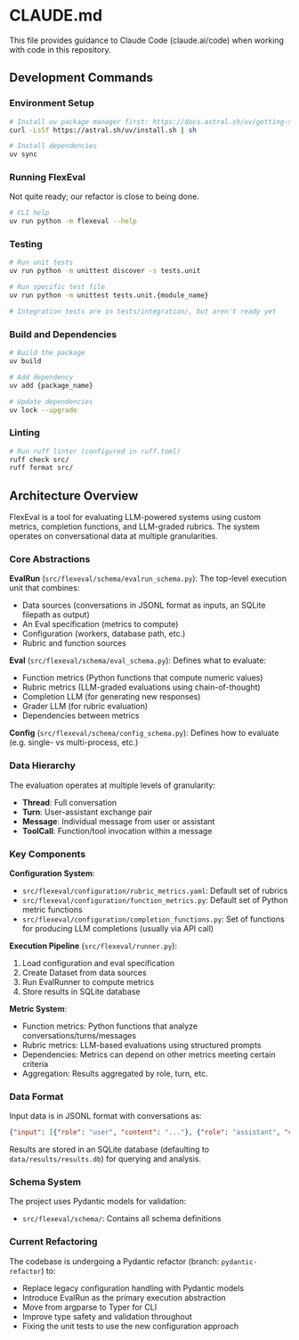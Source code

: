 # CLAUDE.md

This file provides guidance to Claude Code (claude.ai/code) when working with code in this repository.

## Development Commands

### Environment Setup
```bash
# Install uv package manager first: https://docs.astral.sh/uv/getting-started/installation/
curl -LsSf https://astral.sh/uv/install.sh | sh

# Install dependencies
uv sync
```

### Running FlexEval

Not quite ready; our refactor is close to being done.

```bash
# CLI help
uv run python -m flexeval --help
```

### Testing
```bash
# Run unit tests
uv run python -m unittest discover -s tests.unit

# Run specific test file
uv run python -m unittest tests.unit.{module_name}

# Integration tests are in tests/integration/, but aren't ready yet
```

### Build and Dependencies
```bash
# Build the package
uv build

# Add dependency
uv add {package_name}

# Update dependencies
uv lock --upgrade
```

### Linting
```bash
# Run ruff linter (configured in ruff.toml)
ruff check src/
ruff format src/
```

## Architecture Overview

FlexEval is a tool for evaluating LLM-powered systems using custom metrics, completion functions, and LLM-graded rubrics. The system operates on conversational data at multiple granularities.

### Core Abstractions

**EvalRun** (`src/flexeval/schema/evalrun_schema.py`): The top-level execution unit that combines:
- Data sources (conversations in JSONL format as inputs, an SQLite filepath as output)
- An Eval specification (metrics to compute)
- Configuration (workers, database path, etc.)
- Rubric and function sources

**Eval** (`src/flexeval/schema/eval_schema.py`): Defines what to evaluate:
- Function metrics (Python functions that compute numeric values)
- Rubric metrics (LLM-graded evaluations using chain-of-thought)
- Completion LLM (for generating new responses)
- Grader LLM (for rubric evaluation)
- Dependencies between metrics

**Config** (`src/flexeval/schema/config_schema.py`): Defines how to evaluate (e.g. single- vs multi-process, etc.)

### Data Hierarchy
The evaluation operates at multiple levels of granularity:
- **Thread**: Full conversation
- **Turn**: User-assistant exchange pair  
- **Message**: Individual message from user or assistant
- **ToolCall**: Function/tool invocation within a message

### Key Components

**Configuration System**:
- `src/flexeval/configuration/rubric_metrics.yaml`: Default set of rubrics
- `src/flexeval/configuration/function_metrics.py`: Default set of Python metric functions
- `src/flexeval/configuration/completion_functions.py`: Set of functions for producing LLM completions (usually via API call)

**Execution Pipeline** (`src/flexeval/runner.py`):
1. Load configuration and eval specification
2. Create Dataset from data sources
3. Run EvalRunner to compute metrics
4. Store results in SQLite database

**Metric System**:
- Function metrics: Python functions that analyze conversations/turns/messages
- Rubric metrics: LLM-based evaluations using structured prompts
- Dependencies: Metrics can depend on other metrics meeting certain criteria
- Aggregation: Results aggregated by role, turn, etc.

### Data Format

Input data is in JSONL format with conversations as:
```json
{"input": [{"role": "user", "content": "..."}, {"role": "assistant", "content": "..."}]}
```

Results are stored in an SQLite database (defaulting to `data/results/results.db`) for querying and analysis.

### Schema System

The project uses Pydantic models for validation:
- `src/flexeval/schema/`: Contains all schema definitions

### Current Refactoring

The codebase is undergoing a Pydantic refactor (branch: `pydantic-refactor`) to:
- Replace legacy configuration handling with Pydantic models
- Introduce EvalRun as the primary execution abstraction
- Move from argparse to Typer for CLI
- Improve type safety and validation throughout
- Fixing the unit tests to use the new configuration approach
